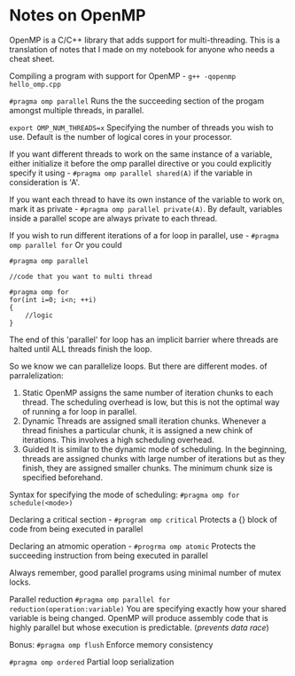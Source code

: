 # Notes on OpenMP

OpenMP is a C/C++ library that adds support for multi-threading. 
This is a translation of notes that I made on my notebook for anyone who needs a cheat sheet.

Compiling a program with support for OpenMP - ```g++ -qopenmp hello_omp.cpp```

```#pragma omp parallel```
Runs the the succeeding section of the progam amongst multiple threads, in parallel.

```export OMP_NUM_THREADS=x```
Specifying the number of threads you wish to use. Default is the number of logical cores in your processor.

If you want different threads to work on the same instance of a variable, either initialize it before the omp parallel directive or you could explicitly specify it using - ```#pragma omp parallel shared(A)``` if the variable in consideration is 'A'. 

If you want each thread to have its own instance of the variable to work on, mark it as private - ```#pragma omp parallel private(A)```. By default, variables inside a parallel scope are always private to each thread.

If you wish to run different iterations of a for loop in parallel, use - ```#pragma omp parallel for```
Or 
you could 
```
#pragma omp parallel 

//code that you want to multi thread

#pragma omp for
for(int i=0; i<n; ++i)
{
	//logic
}
```

The end of this 'parallel' for loop has an implicit barrier where threads are halted until ALL threads finish the loop.

So we know we can parallelize loops. But there are different modes. of parralelization:

1. Static
OpenMP assigns the same number of iteration chunks to each thread. The scheduling overhead is low, but this is not the optimal way of running a for loop in parallel.
2. Dynamic
Threads are assigned small iteration chunks. Whenever a thread finishes a particular chunk, it is assigned a new chink of iterations. This involves a high scheduling overhead.
3. Guided
It is similar to the dynamic mode of scheduling. In the beginning, threads are assigned chunks with large number of iterations but as they finish, they are assigned smaller chunks. The minimum chunk size is specified beforehand.

Syntax for specifying the mode of scheduling:
```#pragma omp for schedule(<mode>)```

Declaring a critical section - ```#program omp critical```
Protects a {} block of code from being executed in parallel

Declaring an atmomic operation - ```#progrma omp atomic```
Protects the succeeding instruction from being executed in parallel

Always remember, good parallel programs using minimal number of mutex locks.

Parallel reduction 
```#pragma omp parallel for reduction(operation:variable)```
You are specifying exactly how your shared variable is being changed. OpenMP will produce assembly code that is highly parallel but whose execution is predictable. (*prevents data race*)

Bonus:
```#pragma omp flush```
Enforce memory consistency

```#pragma omp ordered```
Partial loop serialization